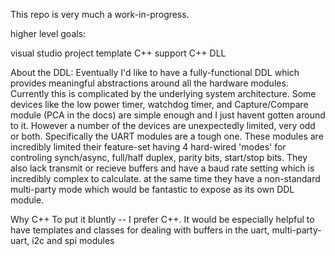 This repo is very much a work-in-progress. 

higher level goals: 

visual studio project template
C++ support
C++ DLL 


About the DDL:
Eventually I'd like to have a fully-functional DDL which provides meaningful abstractions around all the hardware modules. Currently this is complicated by
the underlying system architecture. Some devices like the low power timer, watchdog timer, and Capture/Compare module (PCA in the docs) are simple enough and I just havent 
gotten around to it. However a number of the devices are unexpectedly limited, very odd or both. 
Specifically the UART modules are a tough one. These modules are incredibly limited their feature-set having 4 hard-wired 'modes' for controling synch/async, 
full/half duplex, parity bits, start/stop bits. They also lack transmit or recieve buffers and have a baud rate setting which is incredibly complex to calculate.
at the same time they have a non-standard multi-party mode which would be fantastic to expose as its own DDL module.

Why C++
To put it bluntly -- I prefer C++. It would be especially helpful to have templates and classes for dealing with buffers in the uart, multi-party-uart, i2c and spi modules 

